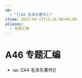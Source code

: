 ```yaml
---
up:
  - "[[A4 毛泽东著作]]"
ctime: 2025-04-17T15:26:08+08:00
aliases:
  - 专题汇编
---
```


# A46 专题汇编

- up: [[A4 毛泽东著作]]
